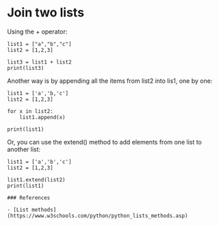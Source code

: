 # Join two lists

Using the + operator:
```
list1 = ["a","b","c"]
list2 = [1,2,3]

list3 = list1 + list2
print(list3)
```
Another way is by appending all the items from list2 into lis1, one by one:
```
list1 = ['a','b,'c']
list2 = [1,2,3]

for x in list2:
	list1.append(x)

print(list1)
```

Or, you can use the extend() method to add elements from one list to another list:
```
list1 = ['a','b','c']
list2 = [1,2,3]

list1.extend(list2)
print(list1)

### References

- [List methods](https://www.w3schools.com/python/python_lists_methods.asp)
```
